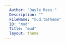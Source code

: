 ```yaml
---
  Author: "Dayle Rees."
  Description: ""
  FileName: "mud.tmTheme"
  ID: "mud"
  Title: "mud"
  layout: theme
---
```

  